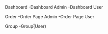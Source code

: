 Dashboard
-Dashboard Admin
-Dashboard User

Order
-Order Page Admin
-Order Page User

Group
-Group(๊User)
